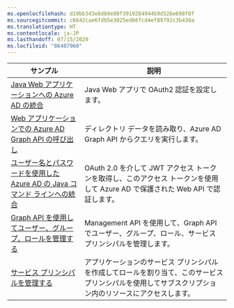 ```yaml
---
ms.openlocfilehash: d19bb343e8db9e80f3919264944b9d526e698f0f
ms.sourcegitcommit: c6642cae6fdb5e3025ed66fcd4ef89792c3b436a
ms.translationtype: HT
ms.contentlocale: ja-JP
ms.lasthandoff: 07/15/2020
ms.locfileid: "86407960"
---
```

| サンプル  | 説明 |
|---------|---------|
| [Java Web アプリケーションへの Azure AD の統合][1] | Java Web アプリで OAuth2 認証を設定します。
| [Web アプリケーションでの Azure AD Graph API の呼び出し][2] | ディレクトリ データを読み取り、Azure AD Graph API からクエリを実行します。 |
| [ユーザー名とパスワードを使用した Azure AD の Java コマンド ラインへの統合][3] | OAuth 2.0 を介して JWT アクセス トークンを取得し、このアクセス トークンを使用して Azure AD で保護された Web API で認証します。 |
| [Graph API を使用してユーザー、グループ、ロールを管理する][4] | Management API を使用して、Graph API でユーザー、グループ、ロール、サービス プリンシパルを管理します。 
| [サービス プリンシパルを管理する][5] | アプリケーションのサービス プリンシパルを作成してロールを割り当て、このサービス プリンシパルを使用してサブスクリプション内のリソースにアクセスします。 | 

[1]: https://azure.microsoft.com/resources/samples/active-directory-java-webapp-openidconnect/
[2]: https://github.com/Azure-Samples/active-directory-java-graphapi-web/
[3]: https://azure.microsoft.com/resources/samples/active-directory-java-native-headless/
[4]: https://github.com/Azure-Samples/aad-java-manage-users-groups-and-roles/
[5]: https://github.com/Azure-Samples/aad-java-manage-service-principals/